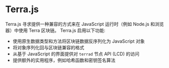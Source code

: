 # Terra.js

Terra.js 寻求提供一种兼容的方式来在 JavaScript 运行时（例如 Node.js 和浏览器）中使用 Terra 区块链。 Terra.js 启用以下功能:

- 使用原生数据类型和方法将区块链数据反序列化为 JavaScript 对象
- 将对象序列化回与区块链兼容的格式
- 从基于 JavaScript 的界面提供对 `terrad` 节点 API (LCD) 的访问
- 提供额外的实用程序，例如哈希函数和密钥签名算法 
